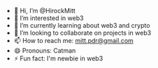 - 👋 Hi, I’m @HirockMitt
- 👀 I’m interested in web3
- 🌱 I’m currently learning about web3 and crypto 
- 💞️ I’m looking to collaborate on projects in web3
- 📫 How to reach me: mitt.pdr@gmail.com
- 😄 Pronouns: Catman
- ⚡ Fun fact: I'm newbie in web3

<!---
HirockMitt/HirockMitt is a ✨ special ✨ repository because its `README.md` (this file) appears on your GitHub profile.
You can click the Preview link to take a look at your changes.
--->
